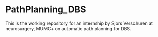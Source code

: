 # PathPlanning_DBS
This is the working repository for an internship by Sjors Verschuren at neurosurgery, MUMC+ on automatic path planning for DBS.
